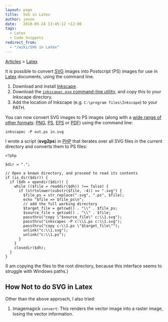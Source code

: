 ```yaml
---
layout: page
title:  SVG in Latex
author: jevon
date:   2010-05-24 13:45:12 +12:00
tags:
  - Latex
  - Code Snippets
redirect_from:
  - "/wiki/SVG in Latex"
---
```


[Articles](Articles.md) > [Latex](Latex.md)

It is possible to convert [SVG](svg.md) images into Postscript (PS) images for use in [Latex](Latex.md) documents, using the command line.

1. Download and install <a href="http://www.inkscape.org/">Inkscape</a>.
1. Download the <a href="http://kaioa.com/node/63">`inkscapec.exe` command-line utility</a>, and copy this to your Inkscape directory.
1. Add the location of Inkscape (e.g. `C:\program files\Inkscape`) to your PATH.

You can now convert SVG images to PS images (along with a <a href="http://inkscape.modevia.com/inkscape-man.html#synopsis">wide range of other formats</a>: [PNG](png.md), [PS](ps.md), [EPS](eps.md) or [PDF](pdf.md)) using the command line:

`inkscapec -P out.ps in.svg`

I wrote a script (**svg2ps**) in [PHP](PHP.md) that iterates over all SVG files in the current directory and converts them to PS files:

```
<?php

$dir = ".";

// Open a known directory, and proceed to read its contents
if (is_dir($dir)) {
  if ($dh = opendir($dir)) {
    while (($file = readdir($dh)) !== false) {
      if (strtolower(substr($file, -4)) == ".svg") {
        $file_ps = str_replace(".svg", ".ps", $file);
        echo "$file => $file_ps\n";
        // add the full working directory
        $target_file = getcwd() . "\\" . $file_ps;
        $source_file = getcwd() . "\\" . $file;
        passthru("copy \"$source_file\" c:\\1.svg");
        passthru("inkscapec -P c:\\1.ps c:\\1.svg");
        passthru("copy c:\\1.ps \"$target_file\"");
        unlink("c:\\1.svg");
        unlink("c:\\1.ps");
      }
    }
    closedir($dh);
  }
}
```

(I am copying the files to the root directory, because this interface seems to struggle with Windows paths.)

## How Not to do SVG in Latex
Other than the above approach, I also tried:

1. Imagemagick `convert`: This renders the vector image into a raster image, losing the vector information.
